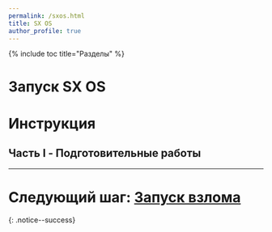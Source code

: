 ```yaml
---
permalink: /sxos.html
title: SX OS
author_profile: true
---
```

{% include toc title="Разделы" %}

# Запуск SX OS


# Инструкция

## Часть I - Подготовительные работы

___

# Следующий шаг: [Запуск взлома](start-hen) 
{: .notice--success}